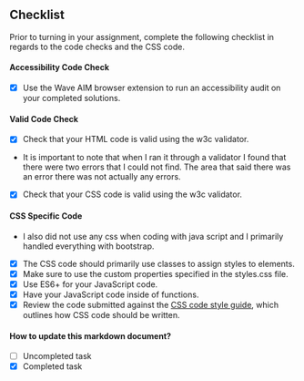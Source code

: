 ## Checklist

Prior to turning in your assignment, complete the following checklist in regards to the code checks and the CSS code.

#### Accessibility Code Check

- [x] Use the Wave AIM browser extension to run an accessibility audit on your completed solutions.

#### Valid Code Check

- [x] Check that your HTML code is valid using the w3c validator.
- It is important to note that when I ran it through a validator
  I found that there were two errors that I could not find. The
  area that said there was an error there was not actually any 
  errors.
- [x] Check that your CSS code is valid using the w3c validator.

#### CSS Specific Code
- I also did not use any css when coding with java script and 
  I primarily handled everything with bootstrap. 

- [x] The CSS code should primarily use classes to assign styles to elements.
- [x] Make sure to use the custom properties specified in the styles.css file.
- [x] Use ES6+ for your JavaScript code.
- [x] Have your JavaScript code inside of functions.
- [x] Review the code submitted against the [CSS code style guide](https://github.com/airbnb/css#css), which outlines how CSS code should be written.

#### How to update this markdown document?

- [ ] Uncompleted task
- [x] Completed task
